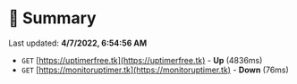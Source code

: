 # 📖 Summary
Last updated: **4/7/2022, 6:54:56 AM**

- `GET` [https://uptimerfree.tk](https://uptimerfree.tk) - **Up** (4836ms)
- `GET` [https://monitoruptimer.tk](https://monitoruptimer.tk) - **Down** (76ms)
